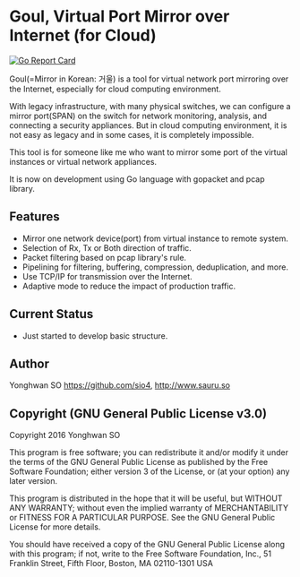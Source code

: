 # Goul, Virtual Port Mirror over Internet (for Cloud)

[![Go Report Card](https://goreportcard.com/badge/github.com/hyeoncheon/goul)](https://goreportcard.com/report/github.com/hyeoncheon/goul)

Goul(=Mirror in Korean: 거울) is a tool for virtual network port mirroring
over the Internet, especially for cloud computing environment.

With legacy infrastructure, with many physical switches, we can configure
a mirror port(SPAN) on the switch for network monitoring, analysis, and
connecting a security appliances. But in cloud computing environment, it
is not easy as legacy and in some cases, it is completely impossible.

This tool is for someone like me who want to mirror some port of the
virtual instances or virtual network appliances.

It is now on development using
Go language
with
gopacket
and
pcap
library.

## Features

* Mirror one network device(port) from virtual instance to remote system.
* Selection of Rx, Tx or Both direction of traffic.
* Packet filtering based on pcap library's rule.
* Pipelining for filtering, buffering, compression, deduplication, and more.
* Use TCP/IP for transmission over the Internet.
* Adaptive mode to reduce the impact of production traffic.


## Current Status

* Just started to develop basic structure.


## Author

Yonghwan SO https://github.com/sio4, http://www.sauru.so


## Copyright (GNU General Public License v3.0)

Copyright 2016 Yonghwan SO

This program is free software; you can redistribute it and/or modify it under
the terms of the GNU General Public License as published by the Free Software
Foundation; either version 3 of the License, or (at your option) any later
version.

This program is distributed in the hope that it will be useful, but WITHOUT
ANY WARRANTY; without even the implied warranty of MERCHANTABILITY or FITNESS
FOR A PARTICULAR PURPOSE. See the GNU General Public License for more details.

You should have received a copy of the GNU General Public License along with
this program; if not, write to the Free Software Foundation, Inc., 51
Franklin Street, Fifth Floor, Boston, MA 02110-1301 USA

